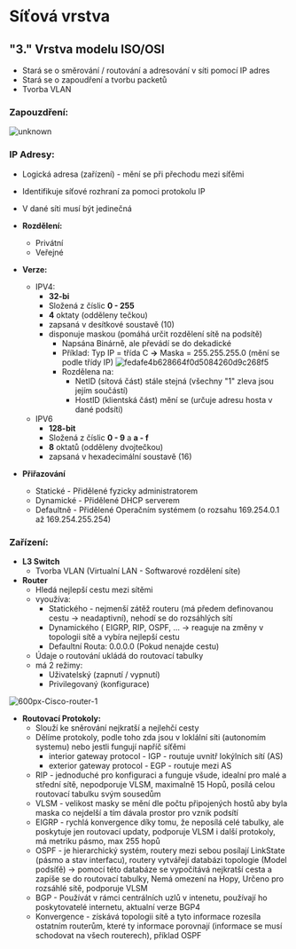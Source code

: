# Síťová vrstva
## "3." Vrstva modelu ISO/OSI
* Stará se o směrování / routování a adresování v síti pomocí IP adres
* Stará se o zapoudření a tvorbu packetů
* Tvorba VLAN
### Zapouzdření:
![unknown](https://user-images.githubusercontent.com/83492893/116855951-8bc43f00-abfa-11eb-900a-0fafd7fce12f.png)

### IP Adresy:   
  * Logická adresa (zařízení) - mění se při přechodu mezi síťěmi
  * Identifikuje síťové rozhraní za pomoci protokolu IP
  * V dané síti musí být jedinečná
  * **Rozdělení:**
      * Privátní
      * Veřejné
  * **Verze:**
      * IPV4: 
          * **32-bi** 
          * Složená z číslic **0 - 255**
          * **4** oktaty (odděleny tečkou)
          * zapsaná v desítkové soustavě (10)
          * disponuje maskou (pomáhá určit rozdělení sítě na podsítě) 
              * Napsána Binárně, ale převádí se do dekadické
              * Příklad: Typ IP = třída C **->** Maska = 255.255.255.0 (mění se podle třídy IP)
              ![fedafe4b628664f0d5084260d9c268f5](https://user-images.githubusercontent.com/83492893/116858211-4f92dd80-abfe-11eb-9ec1-25109cb3997f.png)
              * Rozdělena na: 
                  * NetID (sítová část) stále stejná (všechny "1" zleva jsou jejím součástí)
                  * HostID (klientská část) mění se (určuje adresu hosta v dané podsíti)
      * IPV6 
          * **128-bit**
          * Složená z číslic **0 - 9** a **a - f** 
          * **8** oktatů (odděleny dvojtečkou)
          * zapsaná v hexadecimální soustavě (16)

  * **Přiřazování**
      * Statické - Přidělené fyzicky administratorem
      * Dynamické - Přidělené DHCP serverem
      * Defaultně - Přidělené Operačním systémem (o rozsahu 169.254.0.1 až 169.254.255.254)
        

### Zařízení:
* **L3 Switch**
  * Tvorba VLAN (Virtualní LAN - Softwarové rozdělení síte)
* **Router**
  * Hledá nejlepší cestu mezi sítěmi
  * vyoužíva:
      * Statického - nejmenší zátěž routeru (má předem definovanou cestu -> neadaptivní), nehodí se do rozsáhlých sítí
      * Dynamického ( EIGRP, RIP, OSPF, ... -> reaguje na změny v topologii sítě a vybíra nejlepší cestu
      * Defaultní Routa: 0.0.0.0 (Pokud nenajde cestu) 
  * Údaje o routování ukládá do routovací tabulky
  * má 2 režimy:
      * Uživatelský (zapnutí / vypnutí)
      * Privilegovaný (konfigurace)
      
![600px-Cisco-router-1](https://user-images.githubusercontent.com/83492893/116860377-c1b8f180-ac01-11eb-99ae-9c59060dc58c.png)
  
  * **Routovací Protokoly:**
      * Slouží ke sněrování nejkratší a nejlehčí cesty
      * Dělíme protokoly, podle toho zda jsou v loklální síti (autonomím systemu) nebo jestli fungují napříč síťěmi
          * interior gateway protocol - IGP - routuje uvnitř lokýlních sítí (AS)
          * exterior gateway protocol - EGP - routuje mezi AS 
      * RIP - jednoduché pro konfiguraci a funguje všude, idealní pro malé a střední sítě, nepodporuje VLSM, maximalně 15 Hopů, posílá celou routovací tabulku svým sousedům
      * VLSM - velikost masky se mění dle počtu připojených hostů aby byla maska co nejdelší a tím dávala prostor pro vznik podsítí
      * EIGRP - rychlá konvergence díky tomu, že neposílá celé tabulky, ale poskytuje jen routovací updaty, podporuje VLSM i další protokoly, má metriku pásmo, max 255 hopů
      * OSPF - je hierarchický systém, routery mezi sebou posílají LinkState (pásmo a stav interfacu), routery vytvářejí databázi topologie (Model podsíťě) -> pomocí 
    této databáze se vypočítává nejkratší cesta a zapíše se do routovací tabulky, Nemá omezení na Hopy, Určeno pro rozsáhlé sítě, podporuje VLSM
      * BGP - Používát v rámci centrálních uzlů v intenetu, používají ho poskytovatelé internetu, aktualní verze BGP4
      * Konvergence - získává topologii sítě a tyto informace rozesíla ostatním routerům, které ty informace porovnají (informace se musí schodovat na všech routerech), příklad OSPF




